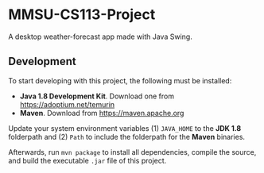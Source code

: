 # MMSU-CS113-Project

A desktop weather-forecast app made with Java Swing.

## Development

To start developing with this project, the following must be installed:

- **Java 1.8 Development Kit**. Download one from https://adoptium.net/temurin
- **Maven**. Download from https://maven.apache.org

Update your system environment variables (1) `JAVA_HOME` to the **JDK 1.8** folderpath and (2) `Path` to include the folderpath for the **Maven** binaries.

Afterwards, run `mvn package` to install all dependencies, compile the source, and build the executable `.jar` file of this project.
